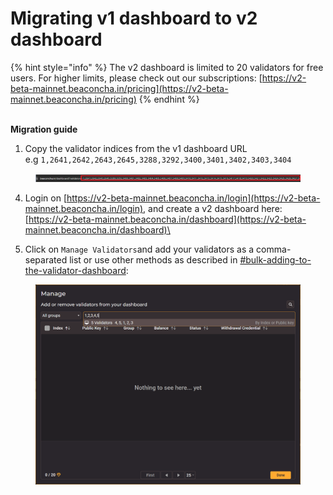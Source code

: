 # Migrating v1 dashboard to v2 dashboard

{% hint style="info" %}
The v2 dashboard is limited to 20 validators for free users. For higher limits, please check out our subscriptions: [https://v2-beta-mainnet.beaconcha.in/pricing](https://v2-beta-mainnet.beaconcha.in/pricing)
{% endhint %}

\
**Migration guide**

1. Copy the validator indices from the v1 dashboard URL\
   e.g `1,2641,2642,2643,2645,3288,3292,3400,3401,3402,3403,3404`

<figure><img src="../.gitbook/assets/image (2).png" alt=""><figcaption></figcaption></figure>

4. Login on [https://v2-beta-mainnet.beaconcha.in/login](https://v2-beta-mainnet.beaconcha.in/login), and create a v2 dashboard here: [https://v2-beta-mainnet.beaconcha.in/dashboard](https://v2-beta-mainnet.beaconcha.in/dashboard)\

5. Click on `Manage Validators`and add your validators as a comma-separated list or use other methods as described in [#bulk-adding-to-the-validator-dashboard](../v2beta/manage-validators.md#bulk-adding-to-the-validator-dashboard "mention"):

<figure><img src="../.gitbook/assets/image (4).png" alt=""><figcaption></figcaption></figure>
